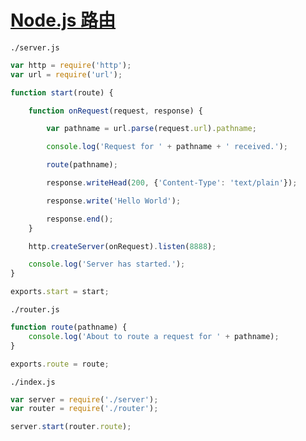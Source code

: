 # [Node.js 路由](http://www.runoob.com/nodejs/nodejs-router.html)

`./server.js`
```javascript
var http = require('http');
var url = require('url');

function start(route) {

    function onRequest(request, response) {

        var pathname = url.parse(request.url).pathname;

        console.log('Request for ' + pathname + ' received.');

        route(pathname);

        response.writeHead(200, {'Content-Type': 'text/plain'});

        response.write('Hello World');

        response.end();
    }

    http.createServer(onRequest).listen(8888);

    console.log('Server has started.');
}

exports.start = start;
```

`./router.js`
```javascript
function route(pathname) {
    console.log('About to route a request for ' + pathname);
}

exports.route = route;
```

`./index.js`
```javascript
var server = require('./server');
var router = require('./router');

server.start(router.route);
```